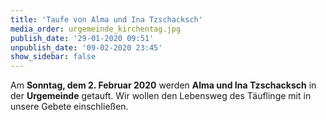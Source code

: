 ```yaml
---
title: 'Taufe von Alma und Ina Tzschacksch'
media_order: urgemeinde_kirchentag.jpg
publish_date: '29-01-2020 09:51'
unpublish_date: '09-02-2020 23:45'
show_sidebar: false
---
```


Am **Sonntag, dem 2. Februar 2020** werden **Alma und Ina Tzschacksch** in der **Urgemeinde** getauft. Wir wollen den Lebensweg des Täuflinge mit in unsere Gebete einschließen.